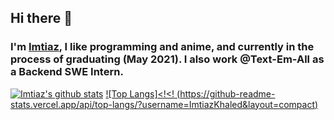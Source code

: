 ## Hi there 👋
### I'm [Imtiaz](https://imtiazkhaled.com/), I like programming and anime, and currently in the process of graduating (May 2021). I also work @Text-Em-All as a Backend SWE Intern.
[![Imtiaz's github stats](https://github-readme-stats.vercel.app/api?username=ImtiazKhaled&show_icons=true)](https://github.com/anuraghazra/github-readme-stats) [![Top Langs]<!<!
(https://github-readme-stats.vercel.app/api/top-langs/?username=ImtiazKhaled&layout=compact)](https://github.com/anuraghazra/github-readme-stats)

